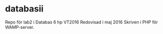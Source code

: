 # databasii
Repo för lab2 i Databas 6 hp VT2016
Redovisad i maj 2016
Skriven i PHP för WAMP-server.
